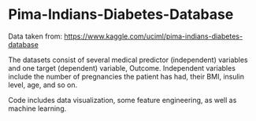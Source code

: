 # Pima-Indians-Diabetes-Database

Data taken from: https://www.kaggle.com/uciml/pima-indians-diabetes-database

The datasets consist of several medical predictor (independent) variables and one target (dependent) variable, Outcome. Independent variables include the number of pregnancies the patient has had, their BMI, insulin level, age, and so on.

Code includes data visualization, some feature engineering, as well as machine learning.

